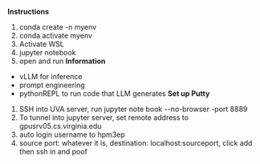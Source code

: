 **Instructions**
1. conda create -n myenv
2. conda activate myenv
3. Activate WSL
4. jupyter notebook
5. open and run
**Information**
- vLLM for inference
- prompt engineering
- pythonREPL to run code that LLM generates
**Set up Putty**
1. SSH into UVA server, run jupyter note book --no-browser -port 8889
2. To tunnel into jupyter server, set remote address to gpusrv05.cs.virginia.edu
3. auto login username to hpm3ep
4. source port: whatever it is, destination: localhost:sourceport, click add then ssh in and poof